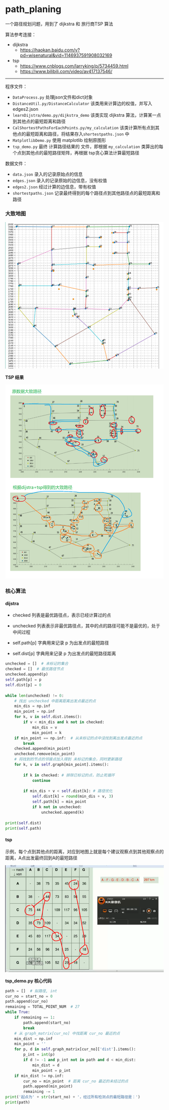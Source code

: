 # path_planing
一个路径规划问题，用到了 dijkstra 和 旅行商TSP 算法



算法参考连接：

- dijkstra
  - https://haokan.baidu.com/v?pd=wisenatural&vid=1146937591908032169
- tsp
  - https://www.cnblogs.com/larryking/p/5734459.html
  - https://www.bilibili.com/video/av417137546/



---

程序文件：
- `DataProcess.py` 处理json文件和dict对象
- `DistanceUtil.py/DistanceCalculator` 该类用来计算边的权值，并写入 edges2.json
- `learnDijstra/demo.py/dijkstra_demo` 该类实现 dijkstra 算法，计算某一点到其他点的最短距离和路径
- `CalShortestPathsForEachPoints.py/my_calculation` 该类计算所有点到其他点的最短距离和路径，将结果存入`shortestpaths.json` 中
- `MatplotlibDemo.py` 使用 matplotlib 绘制原图形
- `tsp_demo.py` 最终 计算路径结果的 文件，即根据 `my_calculation` 类算出的每个点到其他点的最短路径矩阵，再根据 tsp贪心算法计算最短路径



数据文件：

- `data.json` 录入的记录原始点的信息
- `edges.json` 录入的记录原始的边信息，没有权值
- `edges2.json` 经过计算的边信息，带有权值
- `shortestpaths.json` 记录最终得到的每个路径点到其他路径点的最短距离和路径



### **大致地图**
<img src="images/README.assets/image-20210814125618453.png" alt="image-20210814125618453" style="zoom: 80%;" />



**TSP 结果**

<img src="images/README.assets/image-20210814125756993.png" alt="image-20210814125756993" style="zoom:80%;" />

### 核心算法

#### dijstra

- checked 列表是最优路径点，表示已经计算过的点

- unchecked 列表表示非最优路径点，其中的点的路径可能不是最优的，处于中间过程

- self.path[p] 字典用来记录 p 为出发点的最短路径

- self.dist[p] 字典用来记录 p 为出发点的最短路径距离

```python
unchecked = []  # 未标记的集合
checked = []  # 最优路径节点
unchecked.append(p)
self.path[p] = p
self.dist[p] = 0

while len(unchecked) != 0:
    # 找出 unchecked 中距离距离出发点最近的点
    min_dis = np.inf
    min_point = np.inf
    for k, v in self.dist.items():
        if v < min_dis and k not in checked:
            min_dis = v
            min_point = k
    if min_point == np.inf:  # 从未标记的点中没找到离出发点最近的点
        break
    checked.append(min_point)
    unchecked.remove(min_point)
    # 将找到的节点的邻接点加入得到 未标记的集合，同时更新路径
    for k, v in self.graph[min_point].items():

        if k in checked: # 排除已标记的点，防止死循环
            continue

        if min_dis + v < self.dist[k]: # 路径优化
            self.dist[k] = round(min_dis + v, 3)
            self.path[k] = min_point
            if k not in unchecked:
                unchecked.append(k)

print(self.dist)
print(self.path)
```



#### **tsp**



示例，每个点到其他点的距离，对应到地图上就是每个建议观察点到其他观察点的距离，A点出发最终回到A的最短路径

<img src="images/README.assets/image-20210814130140096.png" alt="image-20210814130140096" style="zoom:80%;" />

**tsp_demo.py 核心代码**

```python
path = []  # 拟路径, int
cur_no = start_no = 0
path.append(cur_no)
remaining = TOTAL_POINT_NUM  # 27
while True:
    if remaining == 1:
        path.append(start_no)
        break
    # 从 graph_matrix[cur_no] 中找距离 cur_no 最近的点
    min_dist = np.inf
    min_point = ''
    for p, d in self.graph_matrix[cur_no]['dist'].items():
        p_int = int(p)
        if d != -1 and p_int not in path and d < min_dist:
            min_dist = d
            min_point = p_int
    if min_dist != np.inf:
        cur_no = min_point  # 距离 cur_no 最近的未经过的点
        path.append(min_point)
        remaining -= 1
print('起点为' + str(start_no) + '，经过所有检测点的最短路径是：')
print(path)
```



